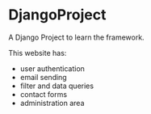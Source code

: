 # DjangoProject
A Django Project to learn the framework.

This website has:
  - user authentication
  - email sending
  - filter and data queries
  - contact forms
  - administration area
